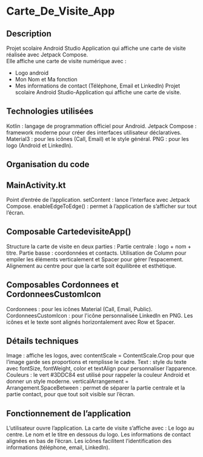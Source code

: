 # Carte_De_Visite_App
## Description

Projet scolaire Android Studio Application  qui affiche une carte de visite réalisée avec Jetpack Compose.  
Elle affiche une carte de visite numérique avec :  
- Logo android
- Mon Nom et Ma fonction  
- Mes informations de contact (Téléphone, Email et LinkedIn)
Projet scolaire Android Studio-Application  qui affiche une carte de visite.

## Technologies utilisées

Kotlin : langage de programmation officiel pour Android.
Jetpack Compose : framework moderne pour créer des interfaces utilisateur déclaratives.
Material3 : pour les icônes (Call, Email) et le style général.
PNG : pour les logo  (Android et LinkedIn).

## Organisation du code

## MainActivity.kt
Point d’entrée de l’application.
setContent : lance l’interface avec Jetpack Compose.
enableEdgeToEdge() : permet à l’application de s’afficher sur tout l’écran.

## Composable CartedevisiteApp()
Structure la carte de visite en deux parties :
Partie centrale : logo + nom + titre.
Partie basse : coordonnées et contacts.
Utilisation de Column pour empiler les éléments verticalement et Spacer pour gérer l’espacement.
Alignement au centre pour que la carte soit équilibrée et esthétique.

## Composables Cordonnees et CordonneesCustomIcon
Cordonnees : pour les icônes Material (Call, Email, Public).
CordonneesCustomIcon : pour l'icône personnalisée LinkedIn en PNG.
Les icônes et le texte sont alignés horizontalement avec Row et Spacer.

## Détails techniques

Image : affiche les logos, avec contentScale = ContentScale.Crop pour que l’image garde ses proportions et remplisse le cadre.
Text : style du texte avec fontSize, fontWeight, color et textAlign pour personnaliser l’apparence.
Couleurs : le vert #3DDC84 est utilisé pour rappeler la couleur Android et donner un style moderne.
verticalArrangement = Arrangement.SpaceBetween : permet de séparer la partie centrale et la partie contact, pour que tout soit visible sur l’écran.

## Fonctionnement de l’application

L’utilisateur ouvre l’application.
La carte de visite s’affiche avec :
Le logo au centre.
Le nom et le titre en dessous du logo.
Les informations de contact alignées en bas de l’écran.
Les icônes facilitent l’identification des informations (téléphone, email, LinkedIn).
